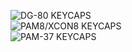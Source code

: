 ![DG-80 KEYCAPS](https://github.com/sebhc/sebhc/blob/master/archive/DG-FP8-KeyStickers.tiff)<br>
![PAM8/XCON8 KEYCAPS](https://github.com/sebhc/sebhc/blob/master/archive/PAM-8-444-13-KeyStickers.tiff)<br>
![PAM-37 KEYCAPS](https://github.com/sebhc/sebhc/blob/master/archive/XCON8-444-70-KeyStickers.tiff)<br>
